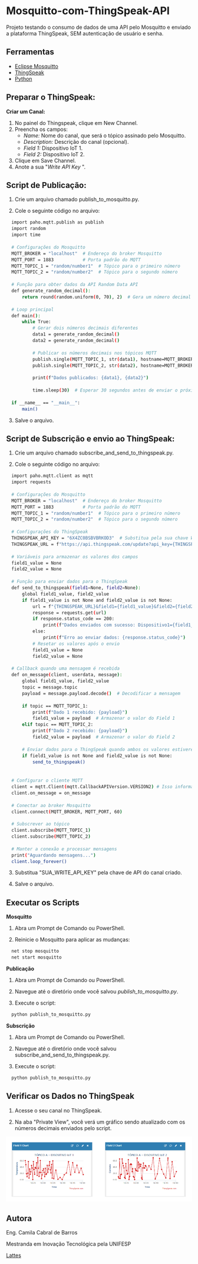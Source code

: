 # Mosquitto-com-ThingSpeak-API
Projeto testando o consumo de dados de uma API pelo Mosquitto e enviado a plataforma ThingSpeak, SEM autenticação de usuário e senha.

## Ferramentas

- [Eclipse Mosquitto](https://mosquitto.org/download/)
- [ThingSpeak](https://thingspeak.mathworks.com/)
- [Python](https://www.python.org/)


## Preparar o ThingSpeak:

<b>Criar um Canal:</b>
1. No painel do Thingspeak, clique em New Channel.
2. Preencha os campos:
    - <i>Name:</i> Nome do canal, que será o tópico assinado pelo Mosquitto.
    - <i>Description:</i> Descrição do canal (opcional).
    - <i>Field 1:</i> Dispositivo IoT 1.
    - <i>Field 2:</i> Dispositivo IoT 2.
3. Clique em Save Channel.
4. Anote a sua "<i>Write API Key </i>".



## Script de Publicação:

1. Crie um arquivo chamado publish_to_mosquitto.py.

2. Cole o seguinte código no arquivo:

  ```bash
    import paho.mqtt.publish as publish
    import random
    import time
        
    # Configurações do Mosquitto
    MQTT_BROKER = "localhost"  # Endereço do broker Mosquitto
    MQTT_PORT = 1883           # Porta padrão do MQTT
    MQTT_TOPIC_1 = "random/number1"  # Tópico para o primeiro número
    MQTT_TOPIC_2 = "random/number2"  # Tópico para o segundo número
    
    # Função para obter dados da API Random Data API
    def generate_random_decimal():
        return round(random.uniform(0, 70), 2)  # Gera um número decimal entre 0 e 70
    
    # Loop principal
    def main():
        while True:
            # Gerar dois números decimais diferentes
            data1 = generate_random_decimal() 
            data2 = generate_random_decimal()
    
            # Publicar os números decimais nos tópicos MQTT
            publish.single(MQTT_TOPIC_1, str(data1), hostname=MQTT_BROKER, port=MQTT_PORT)
            publish.single(MQTT_TOPIC_2, str(data2), hostname=MQTT_BROKER, port=MQTT_PORT)
    
            print(f"Dados publicados: {data1}, {data2}")
    
            time.sleep(30)  # Esperar 30 segundos antes de enviar o próximo dado
    
    if __name__ == "__main__":
        main()
  ```

3. Salve o arquivo.



## Script de Subscrição e envio ao ThingSpeak:

1. Crie um arquivo chamado subscribe_and_send_to_thingspeak.py.

2. Cole o seguinte código no arquivo:

  ```bash
    import paho.mqtt.client as mqtt
    import requests
    
    # Configurações do Mosquitto
    MQTT_BROKER = "localhost"  # Endereço do broker Mosquitto
    MQTT_PORT = 1883           # Porta padrão do MQTT
    MQTT_TOPIC_1 = "random/number1"  # Tópico para o primeiro número
    MQTT_TOPIC_2 = "random/number2"  # Tópico para o segundo número
    
    # Configurações do ThingSpeak
    THINGSPEAK_API_KEY = "6X4ZC0BSBVBRKOD3"  # Substitua pela sua chave WRITE_API
    THINGSPEAK_URL = f"https://api.thingspeak.com/update?api_key={THINGSPEAK_API_KEY}"
    
    # Variáveis para armazenar os valores dos campos
    field1_value = None
    field2_value = None
    
    # Função para enviar dados para o ThingSpeak
    def send_to_thingspeak(field1=None, field2=None):
        global field1_value, field2_value
        if field1_value is not None and field2_value is not None:
            url = f"{THINGSPEAK_URL}&field1={field1_value}&field2={field2_value}"
            response = requests.get(url)
            if response.status_code == 200:
                print(f"Dados enviados com sucesso: Dispositivo1={field1_value}, Dispositivo2={field2_value}")
            else:
                print(f"Erro ao enviar dados: {response.status_code}")
            # Resetar os valores após o envio
            field1_value = None
            field2_value = None
    
    # Callback quando uma mensagem é recebida
    def on_message(client, userdata, message):
        global field1_value, field2_value
        topic = message.topic
        payload = message.payload.decode()  # Decodificar a mensagem
    
        if topic == MQTT_TOPIC_1:
            print(f"Dado 1 recebido: {payload}")
            field1_value = payload  # Armazenar o valor do Field 1
        elif topic == MQTT_TOPIC_2:
            print(f"Dado 2 recebido: {payload}")
            field2_value = payload  # Armazenar o valor do Field 2
        
        # Enviar dados para o ThingSpeak quando ambos os valores estiverem disponíveis
        if field1_value is not None and field2_value is not None:
            send_to_thingspeak()
    
    
    # Configurar o cliente MQTT
    client = mqtt.Client(mqtt.CallbackAPIVersion.VERSION2) # Isso informa ao paho-mqtt que você está usando a versão 2 da API de callback.
    client.on_message = on_message
    
    # Conectar ao broker Mosquitto
    client.connect(MQTT_BROKER, MQTT_PORT, 60)
    
    # Subscrever ao tópico
    client.subscribe(MQTT_TOPIC_1)
    client.subscribe(MQTT_TOPIC_2)
    
    # Manter a conexão e processar mensagens
    print("Aguardando mensagens...")
    client.loop_forever()
  ```

3. Substitua "SUA_WRITE_API_KEY" pela chave de API do canal criado.

4. Salve o arquivo.



## Executar os Scripts

<b>Mosquitto</b> 

1. Abra um Prompt de Comando ou PowerShell.
  
2. Reinicie o Mosquitto para aplicar as mudanças:

  ```bash
    net stop mosquitto
    net start mosquitto
  ```

<b>Publicação</b>

1. Abra um Prompt de Comando ou PowerShell.
 
2. Navegue até o diretório onde você salvou <i>publish_to_mosquitto.py</i>.

3. Execute o script:
  ```bash
    python publish_to_mosquitto.py
  ```

<b>Subscrição</b>

1. Abra um Prompt de Comando ou PowerShell.
 
2. Navegue até o diretório onde você salvou subscribe_and_send_to_thingspeak.py.

3. Execute o script:
  ```bash
    python publish_to_mosquitto.py
  ```

## Verificar os Dados no ThingSpeak

1. Acesse o seu canal no ThingSpeak.

2. Na aba "Private View", você verá um gráfico sendo atualizado com os números decimais enviados pelo script.

![image](https://github.com/Camila-Barros/Mosquitto-com-ThingSpeak-API/blob/main/ImgGraficos.png)






## Autora

Eng. Camila Cabral de Barros

Mestranda em Inovação Tecnológica pela UNIFESP

[Lattes](http://lattes.cnpq.br/2066462797590469)

